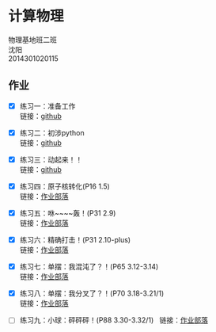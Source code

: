 # 计算物理   
物理基地班二班   
沈阳   
2014301020115   

## 作业   
 * [x] 练习一：准备工作   
链接：[github](https://github.com/whu-sy/computationalphysics_N2014301020115/blob/master/reports/E1.md)   

* [x] 练习二：初涉python   
链接：[github](https://github.com/whu-sy/computationalphysics_N2014301020115/blob/master/reports/E2.md)

* [x] 练习三：动起来！！  
链接：[github](https://github.com/whu-sy/computationalphysics_N2014301020115/blob/master/reports/E3.md)

* [x] 练习四：原子核转化(P16 1.5)  
链接：[作业部落](https://www.zybuluo.com/whu-sy/note/522434)

* [x] 练习五：咻\~~~~轰！(P31 2.9)    
链接：[作业部落](https://www.zybuluo.com/whu-sy/note/533224)

* [x] 练习六：精确打击！(P31 2.10-plus)   
链接：[作业部落](https://www.zybuluo.com/whu-sy/note/540944)

* [x] 练习七：单摆：我混沌了？！(P65 3.12-3.14)   
链接：[作业部落](https://www.zybuluo.com/whu-sy/note/549559)

* [x] 练习八：单摆：我分叉了？！(P70 3.18-3.21/1)   
链接：[作业部落](https://www.zybuluo.com/whu-sy/note/564525)

* [ ] 练习九：小球：砰砰砰！(P88 3.30-3.32/1)   
链接：[作业部落](https://www.zybuluo.com/whu-sy/note/572123)
